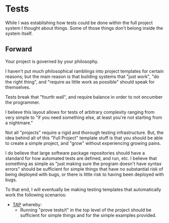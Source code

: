 # Tests

While I was establishing how tests could be done within the full
project system I thought about things.  Some of those things
don't belong inside the system itself.

## Forward

Your project is governed by your philosophy.

I haven't put much philosophical ramblings into project templates
for certain reasons; but the main reason is that building systems
that "just work", "do the right thing", and "require as little
work as possible" should speak for themselves.

Tests break that "fourth wall", and require balance in order to
not encumber the programmer.

I believe this layout allows for tests of arbitrary complexity
ranging from very simple to "if you need something else, at
least you're not starting from a nightmare."

Not all "projects" require a rigid and thorough testing infrastructure.
But, the idea behind all of this "Full Project" template stuff
is that you should be able to create a simple project, and "grow"
without experiencing growing pains.

I do believe that large software package repositories should have
a standard for how automated tests are defined, and run, etc.
I believe that something as simple as "just making sure the program
doesn't have syntax errors" should be sufficient for simple things
that have no substantial risk of being deployed with bugs, or there
is little risk to having been deployed with bugs.

To that end, I will eventually be making testing templates that
automatically work the following scenarios:

* [TAP](https://testanything.org) whereby:
	* Running "prove tests/t" in the top level of the project
	should be sufficient for simple things and for the simple
	examples provided.
